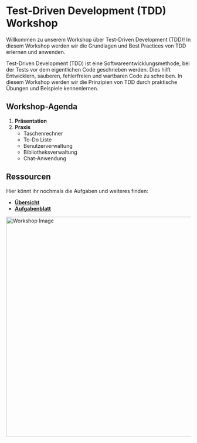# Test-Driven Development (TDD) Workshop

Willkommen zu unserem Workshop über Test-Driven Development (TDD)! In diesem Workshop werden wir die Grundlagen und Best Practices von TDD erlernen und anwenden.

Test-Driven Development (TDD) ist eine Softwareentwicklungsmethode, bei der Tests vor dem eigentlichen Code geschrieben werden. Dies hilft Entwicklern, sauberen, fehlerfreien und wartbaren Code zu schreiben. In diesem Workshop werden wir die Prinzipien von TDD durch praktische Übungen und Beispiele kennenlernen.

## Workshop-Agenda

1. **Präsentation**
2. **Praxis**
   - Taschenrechner
   - To-Do Liste
   - Benutzerverwaltung
   - Bibliotheksverwaltung
   - Chat-Anwendung

## Ressourcen

Hier könnt ihr nochmals die Aufgaben und weiteres finden:

- **[Übersicht](https://planbcloud-my.sharepoint.com/:w:/r/personal/niklas_dogan_plan-b-gmbh_com/Documents/Dokumente/TDD/Workshop%20TDD.docx?d=w2c4f1cee43d64927a9b74ff4431b8728&csf=1&web=1&e=D6XDTH)** 
- **[Aufgabenblatt](https://planbcloud-my.sharepoint.com/:w:/r/personal/niklas_dogan_plan-b-gmbh_com/Documents/Dokumente/TDD/WorkshopTDD-Aufgaben.docx?d=wb6a257e75b7b4985b8c63fcc57fd4c60&csf=1&web=1&e=w28cKK)**


<img src="https://github.com/user-attachments/assets/c13f11ee-9f4d-484c-8677-037de29db680" alt="Workshop Image" width="900" height="600">


